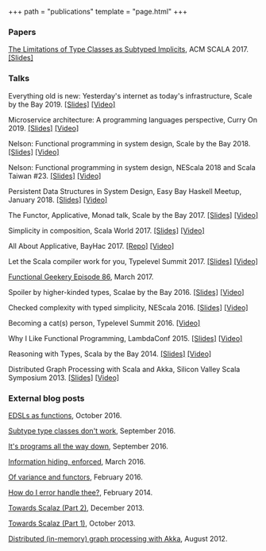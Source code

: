 +++
path = "publications"
template = "page.html"
+++

### Papers

[The Limitations of Type Classes as Subtyped Implicits](/publications/typeclasses-scala17.pdf), ACM SCALA 2017. [[Slides]](https://speakerdeck.com/adelbertc/the-limitations-of-type-classes-as-subtyped-implicits)

### Talks

Everything old is new: Yesterday's internet as today's infrastructure, Scale by the Bay 2019. [[Slides]](https://speakerdeck.com/adelbertc/everything-old-is-new-todays-infrastructure-as-yesterdays-internet) [[Video]](https://www.youtube.com/watch?v=-NTSDSK2vOw)

Microservice architecture: A programming languages perspective, Curry On 2019. [[Slides]](https://speakerdeck.com/adelbertc/microservice-architecture-a-programming-languages-perspective) [[Video]](https://www.youtube.com/watch?v=OTcbp1fk0JY)

Nelson: Functional programming in system design, Scale by the Bay 2018. [[Slides]](https://speakerdeck.com/adelbertc/nelson-functional-programming-in-system-design-sbtb-2018) [[Video]](https://youtu.be/c_bD9N4A7rY)

Nelson: Functional programming in system design, NEScala 2018 and Scala Taiwan #23. [[Slides]](https://speakerdeck.com/adelbertc/nelson-functional-programming-in-system-design) [[Video]](https://youtu.be/t8KRo-DXnEo)

Persistent Data Structures in System Design, Easy Bay Haskell Meetup, January 2018. [[Slides]](https://speakerdeck.com/adelbertc/persistent-data-structures-in-system-design) [[Video]](https://www.youtube.com/watch?v=exepvX_XnlM&feature=youtu.be&t=2m46s)

The Functor, Applicative, Monad talk, Scale by the Bay 2017. [[Slides]](https://speakerdeck.com/adelbertc/the-functor-applicative-monad-talk) [[Video]](https://youtu.be/L0aYcq1tqMo)

Simplicity in composition, Scala World 2017. [[Slides]](https://speakerdeck.com/adelbertc/simplicity-in-composition) [[Video]](https://youtu.be/XV0o-hy1WUM)

All About Applicative, BayHac 2017. [[Repo]](https://github.com/adelbertc/bayhac17) [[Video]](https://youtu.be/Mn7BtPALFys)

Let the Scala compiler work for you, Typelevel Summit 2017. [[Slides]](https://speakerdeck.com/adelbertc/let-the-scala-compiler-work-with-you) [[Video]](https://youtu.be/zbGiOcSeq1Y)

[Functional Geekery Episode 86](https://www.functionalgeekery.com/episode-86-adelbert-chang/), March 2017.

Spoiler by higher-kinded types, Scalae by the Bay 2016. [[Slides]](https://speakerdeck.com/adelbertc/spoiled-by-higher-kinded-types) [[Video]](https://youtu.be/t7bOKAIQG4Q)

Checked complexity with typed simplicity, NEScala 2016. [[Slides]](https://speakerdeck.com/adelbertc/checked-complexity-with-typed-simplicity) [[Video]](https://youtu.be/FmYYTRn6WLk)

Becoming a cat(s) person, Typelevel Summit 2016. [[Video]](https://youtu.be/1SQ87E4Qarg)

Why I Like Functional Programming, LambdaConf 2015. [[Slides]](https://speakerdeck.com/adelbertc/why-i-like-functional-programming) [[Video]](https://youtu.be/tsHQEB_ftxc)

Reasoning with Types, Scala by the Bay 2014. [[Slides]](https://speakerdeck.com/adelbertc/reasoning-with-types) [[Video]](https://youtu.be/TbASMeJSh9s)

Distributed Graph Processing with Scala and Akka, Silicon Valley Scala Symposium 2013. [[Slides]](https://speakerdeck.com/adelbertc/distributed-graph-processing-with-scala-and-akka-svss-13) [[Video]](https://youtu.be/tSDytuXasdw)

### External blog posts

[EDSLs as functions](https://typelevel.org/blog/2016/10/26/edsls-part-2.html), October 2016.

[Subtype type classes don't work](https://typelevel.org/blog/2016/09/30/subtype-typeclasses.html), September 2016.

[It's programs all the way down](https://typelevel.org/blog/2016/09/21/edsls-part-1.html), September 2016.

[Information hiding, enforced](https://typelevel.org/blog/2016/03/13/information-hiding.html), March 2016.

[Of variance and functors](https://typelevel.org/blog/2016/02/04/variance-and-functors.html), February 2016.

[How do I error handle thee?](https://typelevel.org/blog/2014/02/21/error-handling.html), February 2014.

[Towards Scalaz (Part 2)](https://typelevel.org/blog/2013/12/15/towards-scalaz-2.html), December 2013.

[Towards Scalaz (Part 1)](https://typelevel.org/blog/2013/10/13/towards-scalaz-1.html), October 2013.

[Distributed (in-memory) graph processing with Akka](http://letitcrash.com/post/30257014291/distributed-in-memory-graph-processing-with-akka), August 2012.
